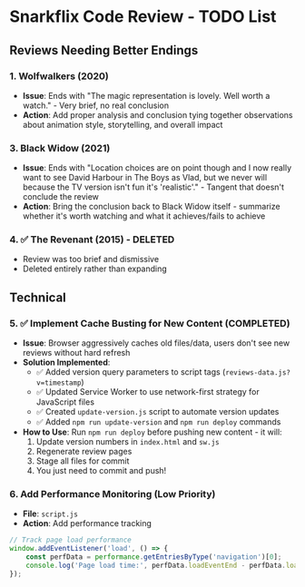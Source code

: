 # Snarkflix Code Review - TODO List

## Reviews Needing Better Endings

### 1. Wolfwalkers (2020)
- **Issue**: Ends with "The magic representation is lovely. Well worth a watch." - Very brief, no real conclusion
- **Action**: Add proper analysis and conclusion tying together observations about animation style, storytelling, and overall impact


### 3. Black Widow (2021)
- **Issue**: Ends with "Location choices are on point though and I now really want to see David Harbour in The Boys as Vlad, but we never will because the TV version isn't fun it's 'realistic'." - Tangent that doesn't conclude the review
- **Action**: Bring the conclusion back to Black Widow itself - summarize whether it's worth watching and what it achieves/fails to achieve

### 4. ✅ The Revenant (2015) - DELETED
- Review was too brief and dismissive
- Deleted entirely rather than expanding

## Technical

### 5. ✅ Implement Cache Busting for New Content (COMPLETED)
- **Issue**: Browser aggressively caches old files/data, users don't see new reviews without hard refresh
- **Solution Implemented**: 
  - ✅ Added version query parameters to script tags (`reviews-data.js?v=timestamp`)
  - ✅ Updated Service Worker to use network-first strategy for JavaScript files
  - ✅ Created `update-version.js` script to automate version updates
  - ✅ Added `npm run update-version` and `npm run deploy` commands
- **How to Use**: Run `npm run deploy` before pushing new content - it will:
  1. Update version numbers in `index.html` and `sw.js`
  2. Regenerate review pages
  3. Stage all files for commit
  4. You just need to commit and push!

### 6. Add Performance Monitoring (Low Priority)
- **File**: `script.js`
- **Action**: Add performance tracking
```javascript
// Track page load performance
window.addEventListener('load', () => {
    const perfData = performance.getEntriesByType('navigation')[0];
    console.log('Page load time:', perfData.loadEventEnd - perfData.loadEventStart);
});
```
